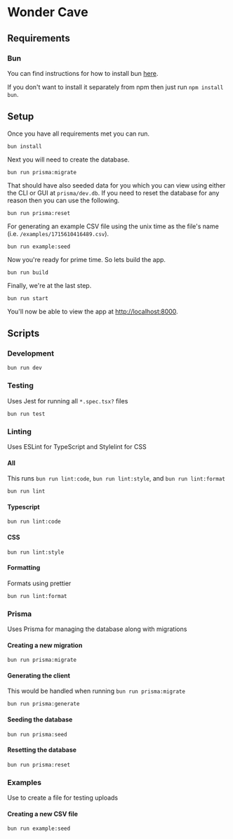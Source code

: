 # Wonder Cave

## Requirements

### Bun

You can find instructions for how to install bun [here](https://bun.sh/docs/installation).

If you don't want to install it separately from npm then just run `npm install bun`.

## Setup

Once you have all requirements met you can run.

`bun install`

Next you will need to create the database.

`bun run prisma:migrate`

That should have also seeded data for you which you can view using either the CLI or GUI at `prisma/dev.db`. If you need to reset the database for any reason then you can use the following.

`bun run prisma:reset`

For generating an example CSV file using the unix time as the file's name (i.e. `/examples/1715610416489.csv`).

`bun run example:seed`

Now you're ready for prime time. So lets build the app.

`bun run build`

Finally, we're at the last step.

`bun run start`

You'll now be able to view the app at [http://localhost:8000](http://localhost:8000).

## Scripts

### Development

`bun run dev`

### Testing

Uses Jest for running all `*.spec.tsx?` files

`bun run test`

### Linting

Uses ESLint for TypeScript and Stylelint for CSS

#### All

This runs `bun run lint:code`, `bun run lint:style`, and `bun run lint:format`

`bun run lint`

#### Typescript

`bun run lint:code`

#### CSS

`bun run lint:style`

#### Formatting

Formats using prettier

`bun run lint:format`

### Prisma

Uses Prisma for managing the database along with migrations

#### Creating a new migration

`bun run prisma:migrate`

#### Generating the client

This would be handled when running `bun run prisma:migrate`

`bun run prisma:generate`

#### Seeding the database

`bun run prisma:seed`

#### Resetting the database

`bun run prisma:reset`

### Examples

Use to create a file for testing uploads

#### Creating a new CSV file

`bun run example:seed`
